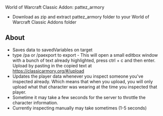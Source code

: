 World of Warcraft Classic Addon: pattez_armory
* Download as zip and extract pattez_armory folder to your World of Warcraft Classic Addons folder

## About
* Saves data to savedVariables on target
* type /pa or /paexport to export - This will open a small editbox window with a bunch of text already highlighted, press ctrl + c and then enter.
Upload by pasting in the copied text at https://classicarmory.org/#/upload
* Updates the player data whenever you inspect someone you've inspected already.
Which means that when you upload, you will only upload what that character was wearing at the time you inspected that player.
* Sometime it may take a few seconds for the server to throttle the character information.
* Currently inspecting manually may take sometimes (1-5 seconds)
